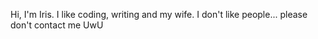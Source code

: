 Hi, I'm Iris. I like coding, writing and my wife. I don't like people... please don't contact me UwU
